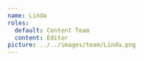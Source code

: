 ```yaml
---
name: Linda
roles:
  default: Content Team
  content: Editor
picture: ../../images/team/Linda.png
---
```

